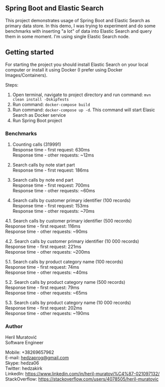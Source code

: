 ## Spring Boot and Elastic Search
This project demonstrates usage of Spring Boot and Elastic Search as primary data store.
In this demo, I was trying to experiment and do some benchmarks with inserting "a lot" of data
into Elastic Search and query them in some moment. I'm using single Elastic Search node.

## Getting started
For starting the project you should install Elastic Search on your local computer or 
install it using Docker (I prefer using Docker Images/Containers).

Steps:
1. Open terminal, navigate to project directory and run command: `mvn clean install -DskipTests`
2. Run command: `docker-compose build`
3. Run command: `docker-compose up -d`. This command will start Elasic Search as Docker service
4. Run Spring Boot project

### Benchmarks
1. Counting calls (319991)   
Response time - first request: 630ms  
Response time - other requests: ~12ms

2. Search calls by note start part  
Response time - first request: 186ms  

3. Search calls by note end part  
Response time - first request: 700ms  
Response time - other requests: ~60ms

4. Search calls by customer primary identifier (100 records)  
Response time - first request: 153ms  
Response time - other requests: ~70ms  

4.1. Search calls by customer primary identifier (500 records)  
Response time - first request: 116ms  
Response time - other requests: ~90ms  

4.2. Search calls by customer primary identifier (10 000 records)  
Response time - first request: 221ms  
Response time - other requests: ~200ms

5.1. Search calls by product category name (100 records)  
Response time - first request: 74ms  
Response time - other requests: ~40ms  

5.2. Search calls by product category name (500 records)  
Response time - first request: 79ms  
Response time - other requests: ~65ms  

5.3. Search calls by product category name (10 000 records)  
Response time - first request: 202ms  
Response time - other requests: ~190ms


### Author
Heril Muratović  
Software Engineer  

Mobile: +38269657962  
E-mail: hedzaprog@gmail.com  
Skype: hedza06  
Twitter: hedzakirk  
LinkedIn: https://www.linkedin.com/in/heril-muratovi%C4%87-021097132/  
StackOverflow: https://stackoverflow.com/users/4078505/heril-muratovic  

